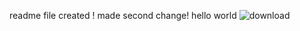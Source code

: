 readme file created !
made second change!
hello world
![download](https://github.com/Akshata-07/Calculatoroasisinfobyte/assets/110539370/403b42d9-1709-4489-aa2a-450138d12f15)
